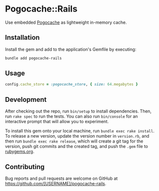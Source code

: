 # Pogocache::Rails

Use embedded [Pogocache](https://pogocache.com) as lightweight in-memory cache.

## Installation

Install the gem and add to the application's Gemfile by executing:

```bash
bundle add pogocache-rails
```

## Usage

```ruby
config.cache_store = :pogocache_store, { size: 64.megabytes }
```

## Development

After checking out the repo, run `bin/setup` to install dependencies. Then, run `rake spec` to run the tests. You can also run `bin/console` for an interactive prompt that will allow you to experiment.

To install this gem onto your local machine, run `bundle exec rake install`. To release a new version, update the version number in `version.rb`, and then run `bundle exec rake release`, which will create a git tag for the version, push git commits and the created tag, and push the `.gem` file to [rubygems.org](https://rubygems.org).

## Contributing

Bug reports and pull requests are welcome on GitHub at https://github.com/[USERNAME]/pogocache-rails.
